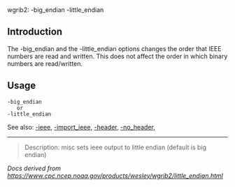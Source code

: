 ###

wgrib2: -big_endian -little_endian

## Introduction

The -big_endian and the
-little_endian
options changes the order that IEEE numbers are read and written. This
does not affect the order in which binary numbers are read/written.

## Usage

```
-big_endian
   or
-little_endian
```

See also:
[-ieee](./ieee.md),
[-import_ieee](./import_ieee.md),
[-header](./header.md),
[-no_header](./header.md),

---

> Description: misc sets ieee output to little endian (default is big endian)

_Docs derived from <https://www.cpc.ncep.noaa.gov/products/wesley/wgrib2/little_endian.html>_
